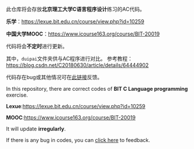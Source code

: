 此仓库将会存放**北京理工大学C语言程序设计**练习的AC代码。

**乐学**：https://lexue.bit.edu.cn/course/view.php?id=10259

**中国大学MOOC**：https://www.icourse163.org/course/BIT-20019

代码将会**不定时**进行更新。

其中，`duipai`文件夹供与AC程序进行对比。
参考教程：https://blog.csdn.net/C20180630/article/details/64444902

代码存在bug或其他情况可在[此链接](https://gitee.com/XiaoZheng2003/lexue_code/issues/new)反馈。

In this repository, there are correct codes of **BIT C Language programming** exercise.

**Lexue**:https://lexue.bit.edu.cn/course/view.php?id=10259

**MOOC**:https://www.icourse163.org/course/BIT-20019

It will update **irregularly**.

If there is any bug in codes, you can [click here](https://gitee.com/XiaoZheng2003/lexue_code/issues/new) to feedback.
